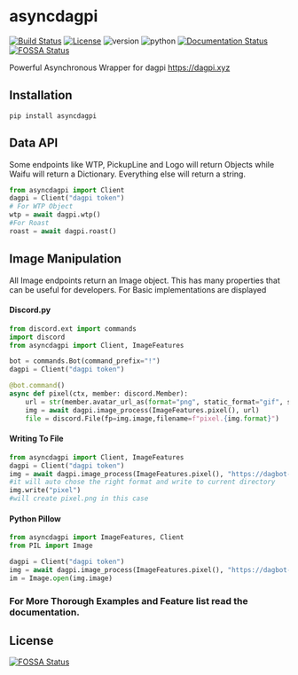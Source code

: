 # asyncdagpi

[![Build Status](https://travis-ci.com/Daggy1234/asyncdagpi.svg?branch=master)](https://travis-ci.com/Daggy1234/asyncdagpi)
[![License](https://img.shields.io/github/license/daggy1234/asyncdagpi)](https://mit-license.org/)
![version](https://img.shields.io/pypi/v/asyncdagpi)
![python](https://img.shields.io/pypi/pyversions/asyncdagpi)
[![Documentation Status](https://readthedocs.org/projects/asyncdagpi/badge/?version=latest)](https://asyncdagpi.readthedocs.io/en/latest/?badge=latest)
[![FOSSA Status](https://app.fossa.com/api/projects/git%2Bgithub.com%2FDaggy1234%2Fasyncdagpi.svg?type=shield)](https://app.fossa.com/projects/git%2Bgithub.com%2FDaggy1234%2Fasyncdagpi?ref=badge_shield)

Powerful Asynchronous Wrapper for dagpi https://dagpi.xyz

## Installation

```shell script
pip install asyncdagpi
```

## Data API

Some endpoints like WTP, PickupLine and Logo will return Objects while Waifu
will return a Dictionary. Everything else will return a string.

```python
from asyncdagpi import Client
dagpi = Client("dagpi token")
# For WTP Object
wtp = await dagpi.wtp()
#For Roast
roast = await dagpi.roast()
```

## Image Manipulation

All Image endpoints return an Image object. This has many properties that can be
useful for developers. For Basic implementations are displayed

#### Discord.py

```python
from discord.ext import commands
import discord
from asyncdagpi import Client, ImageFeatures

bot = commands.Bot(command_prefix="!")
dagpi = Client("dagpi token")

@bot.command()
async def pixel(ctx, member: discord.Member):
    url = str(member.avatar_url_as(format="png", static_format="gif", size=1024))
    img = await dagpi.image_process(ImageFeatures.pixel(), url)
    file = discord.File(fp=img.image,filename=f"pixel.{img.format}")

```

#### Writing To File

```python
from asyncdagpi import Client, ImageFeatures
dagpi = Client("dagpi token")
img = await dagpi.image_process(ImageFeatures.pixel(), "https://dagbot-is.the-be.st/logo.png")
#it will auto chose the right format and write to current directory
img.write("pixel")
#will create pixel.png in this case
```

#### Python Pillow

```python
from asyncdagpi import ImageFeatures, Client
from PIL import Image

dagpi = Client("dagpi token")
img = await dagpi.image_process(ImageFeatures.pixel(), "https://dagbot-is.the-be.st/logo.png")
im = Image.open(img.image)
```

### For More Thorough Examples and Feature list read the documentation.

## License

[![FOSSA Status](https://app.fossa.com/api/projects/git%2Bgithub.com%2FDaggy1234%2Fasyncdagpi.svg?type=large)](https://app.fossa.com/projects/git%2Bgithub.com%2FDaggy1234%2Fasyncdagpi?ref=badge_large)
